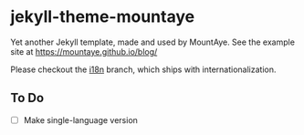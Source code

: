 # jekyll-theme-mountaye

Yet another Jekyll template, made and used by MountAye. See the example site at https://mountaye.github.io/blog/

Please checkout the [i18n](https://github.com/MountAye/jekyll-theme-mountaye/tree/i18n) branch, which ships with internationalization. 

## To Do

- [ ] Make single-language version
